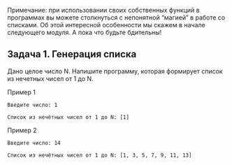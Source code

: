Примечание: при использовании своих собственных функций в программах вы можете столкнуться с непонятной “магией” в работе со списками. Об этой интересной особенности мы скажем в начале следующего модуля. А пока что будьте бдительны!

## Задача 1. Генерация списка
Дано целое число N. Напишите программу, которая формирует список из нечетных чисел от 1 до N.

Пример 1
```
Введите число: 1

Список из нечётных чисел от 1 до N: [1]
```

Пример 2
```
Введите число: 14

Список из нечётных чисел от 1 до N: [1, 3, 5, 7, 9, 11, 13]
```
